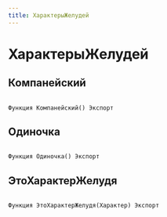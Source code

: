 ```yaml
---
title: ХарактерыЖелудей
---
```


# ХарактерыЖелудей

## Компанейский

```bsl

Функция Компанейский() Экспорт
```

## Одиночка

```bsl

Функция Одиночка() Экспорт
```

## ЭтоХарактерЖелудя

```bsl

Функция ЭтоХарактерЖелудя(Характер) Экспорт
```
